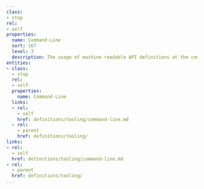 ```yaml
---
class:
- stop
rel:
- self
properties:
  name: Command-Line
  sort: 167
  level: 3
  description: The usage of machine readable API definitions at the command line.
entities:
- class:
  - stop
  rel:
  - self
  properties:
    name: Command-Line
  links:
  - rel:
    - self
    href: definitions/tooling/command-line.md
  - rel:
    - parent
    href: definitions/tooling/
links:
- rel:
  - self
  href: definitions/tooling/command-line.md
- rel:
  - parent
  href: definitions/tooling/
...
```

